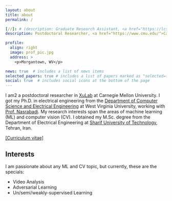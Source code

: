 ```yaml
---
layout: about
title: about
permalink: /

[//]: # (description: Graduate Research Assistant, <a href="https://lcsee.statler.wvu.edu/">West virginia University</a>.)
description: Postdoctoral Researcher, <a href="https://www.cmu.edu/">Carnegie Mellon University</a>.

profile:
  align: right
  image: prof_pic.jpg
  address: >
    <p>Morgantown, WV</p>

news: true  # includes a list of news items
selected_papers: true # includes a list of papers marked as "selected={true}"
social: true  # includes social icons at the bottom of the page
---
```



I am2 a postdoctoral researcher in [XuLab](https://xulabs.github.io/) at Carnegie Mellon University. I got my Ph.D. in electrical engineering from the [Department of Computer Science and Electrical Engineering](https://lcsee.statler.wvu.edu/) at West Virginia University, working with [Prof. Nasrabadi](https://nassernasrabadi.faculty.wvu.edu/). My research interests span the areas of machine learning (ML) and computer vision (CV). 
I obtained my M.Sc. degree from the Department of Electrical Engineering at [Sharif University of Technology](https://en.sharif.edu/), Tehran, Iran.  


[//]: # (I am a PhD candidate in the [Department of Computer Science and Electrical Engineering]&#40;https://lcsee.statler.wvu.edu/&#41; at West Virginia University, working with [Prof. Nasrabadi]&#40;https://nassernasrabadi.faculty.wvu.edu/&#41;. I obtained my M.Sc. degree from Department of Electrical Engineering at [Sharif University of Technology]&#40;https://en.sharif.edu/&#41;, Tehran, Iran. I am interested in deep learning, machine learning &#40;ML&#41;, mathematics, pattern recognition, and computer vision. Currently, I am studying adversarial ML, network compression, interpretable ML, and unsupervised representation learning. I am also working on applications of deep learning in computer vision and biometrics.)

[\[Curriculum vitae\]](assets/Dabouei_Ali_cv.pdf)

Interests
----

I am passionate about any ML and CV topic, but currently, these are the specials:

- Video Analysis
- Adversarial Learning
- Un/semi/weakly-supervised Learning
